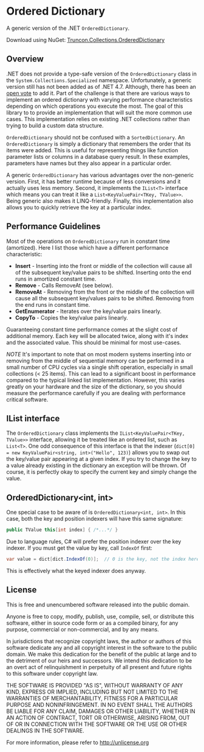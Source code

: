 Ordered Dictionary
=====================================

A generic version of the .NET `OrderedDictionary`.

Download using NuGet: [Truncon.Collections.OrderedDictionary](http://www.nuget.org/packages/Truncon.Collections/)

## Overview
.NET does not provide a type-safe version of the `OrderedDictionary` class in the `System.Collections.Specialized` namespace. Unfortunately, a generic version still has not been added as of .NET 4.7. Although, there has been an [open vote](https://visualstudio.uservoice.com/forums/121579-visual-studio-2015/suggestions/16494583-generic-ordereddictionary) to add it. Part of the challenge is that there are various ways to implement an ordered dictionary with varying performance characteristics depending on which operations you execute the most. The goal of this library to to provide an implementation that will suit the more common use cases. This implementation relies on existing .NET collections rather than trying to build a custom data structure. 

`OrderedDictionary` should not be confused with a `SortedDictionary`. An `OrderedDictionary` is simply a dictionary that remembers the order that its items were added. This is useful for representing things like function parameter lists or columns in a database query result. In these examples, parameters have names but they also appear in a particular order.

A generic `OrderedDictionary` has various advantages over the non-generic version. First, it has better runtime because of less conversions and it actually uses less memory. Second, it implements the `IList<T>` interface which means you can treat it like a `List<KeyValuePair<TKey, TValue>>`. Being generic also makes it LINQ-friendly. Finally, this implementation also allows you to quickly retrieve the key at a particular index.

## Performance Guidelines
Most of the operations on `OrderedDictionary` run in constant time (amortized). Here I list those which have a different performance characteristic:

*  **Insert** - Inserting into the front or middle of the collection will cause all of the subsequent key/value pairs to be shifted. Inserting onto the end runs in amortized constant time. 
* **Remove** - Calls RemoveAt (see below).
* **RemoveAt** - Removing from the front or the middle of the collection will cause all the subsequent key/values pairs to be shifted. Removing from the end runs in constant time.
* **GetEnumerator** - Iterates over the key/value pairs linearly.
* **CopyTo** - Copies the key/value pairs linearly.

Guaranteeing constant time performance comes at the slight cost of additional memory. Each key will be allocated twice, along with it's index and the associated value. This should be minimal for most use-cases.

*NOTE* It's important to note that on most modern systems inserting into or removing from the middle of sequential memory can be performed in a small number of CPU cycles via a single shift operation, especially in small collections (< 25 items). This can lead to a significant boost in performance compared to the typical linked list implementation. However, this varies greatly on your hardware and the size of the dictionary, so you should measure the performance carefully if you are dealing with performance critical software. 

## IList interface
The `OrderedDictionary` class implements the `IList<KeyValuePair<TKey, TValue>>` interface, allowing it be treated like an ordered list, such as `List<T>`. One odd consequence of this interface is that the indexer (`dict[0] = new KeyValuePair<string, int>("Hello", 123)`) allows you to swap out the key/value pair appearing at a given index. If you try to change the key to a value already existing in the dictionary an exception will be thrown. Of course, it is perfectly okay to specify the current key and simply change the value.

## OrderedDictionary<int, int>
One special case to be aware of is `OrderedDictionary<int, int>`. In this case, both the key and position indexers will have this same signature:

```csharp
public TValue this[int index] { /*...*/ }
```

Due to language rules, C# will prefer the position indexer over the key indexer. If you must get the value by key, call `IndexOf` first:

```csharp
var value = dict[dict.IndexOf(0)];  // 0 is the key, not the index here
```

This is effectively what the keyed indexer does anyway.

## License
This is free and unencumbered software released into the public domain.

Anyone is free to copy, modify, publish, use, compile, sell, or
distribute this software, either in source code form or as a compiled
binary, for any purpose, commercial or non-commercial, and by any
means.

In jurisdictions that recognize copyright laws, the author or authors
of this software dedicate any and all copyright interest in the
software to the public domain. We make this dedication for the benefit
of the public at large and to the detriment of our heirs and
successors. We intend this dedication to be an overt act of
relinquishment in perpetuity of all present and future rights to this
software under copyright law.

THE SOFTWARE IS PROVIDED "AS IS", WITHOUT WARRANTY OF ANY KIND,
EXPRESS OR IMPLIED, INCLUDING BUT NOT LIMITED TO THE WARRANTIES OF
MERCHANTABILITY, FITNESS FOR A PARTICULAR PURPOSE AND NONINFRINGEMENT.
IN NO EVENT SHALL THE AUTHORS BE LIABLE FOR ANY CLAIM, DAMAGES OR
OTHER LIABILITY, WHETHER IN AN ACTION OF CONTRACT, TORT OR OTHERWISE,
ARISING FROM, OUT OF OR IN CONNECTION WITH THE SOFTWARE OR THE USE OR
OTHER DEALINGS IN THE SOFTWARE.

For more information, please refer to <http://unlicense.org>
